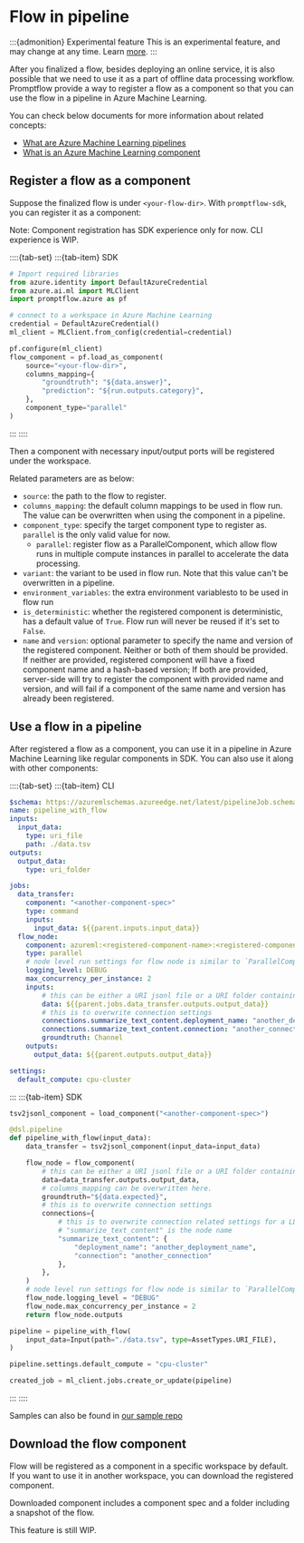 # Flow in pipeline

:::{admonition} Experimental feature
This is an experimental feature, and may change at any time. Learn [more](https://aka.ms/azuremlexperimental).
:::

After you finalized a flow, besides deploying an online service, it is also possible that we need to use it as a part of offline data processing workflow. Promptflow provide a way to register a flow as a component so that you can use the flow in a pipeline in Azure Machine Learning.

You can check below documents for more information about related concepts:
- [What are Azure Machine Learning pipelines](https://learn.microsoft.com/en-us/azure/machine-learning/concept-ml-pipelines?view=azureml-api-2)
- [What is an Azure Machine Learning component](https://learn.microsoft.com/en-us/azure/machine-learning/concept-component?view=azureml-api-2)


## Register a flow as a component

Suppose the finalized flow is under `<your-flow-dir>`. With `promptflow-sdk`, you can register it as a component:

Note: Component registration has SDK experience only for now. CLI experience is WIP.

::::{tab-set}
:::{tab-item} SDK
```python
# Import required libraries
from azure.identity import DefaultAzureCredential
from azure.ai.ml import MLClient
import promptflow.azure as pf

# connect to a workspace in Azure Machine Learning
credential = DefaultAzureCredential()
ml_client = MLClient.from_config(credential=credential)

pf.configure(ml_client)
flow_component = pf.load_as_component(
    source="<your-flow-dir>",
    columns_mapping={
        "groundtruth": "${data.answer}",
        "prediction": "${run.outputs.category}",
    },
    component_type="parallel"
)
```
:::
::::

Then a component with necessary input/output ports will be registered under the workspace.

Related parameters are as below:
- `source`: the path to the flow to register.
- `columns_mapping`: the default column mappings to be used in flow run. The value can be overwritten when using the component in a pipeline.
- `component_type`: specify the target component type to register as. `parallel` is the only valid value for now.
  - `parallel`: register flow as a ParallelComponent, which allow flow runs in multiple compute instances in parallel to accelerate the data processing.
- `variant`: the variant to be used in flow run. Note that this value can't be overwritten in a pipeline.
- `environment_variables`: the extra environment variablesto to be used in flow run
- `is_deterministic`: whether the registered component is deterministic, has a default value of `True`. Flow run will never be reused if it's set to `False`.
- `name` and `version`: optional parameter to specify the name and version of the registered component. Neither or both of them should be provided. If neither are provided, registered component will have a fixed component name and a hash-based version; If both are provided, server-side will try to register the component with provided name and version, and will fail if a component of the same name and version has already been registered.

## Use a flow in a pipeline

After registered a flow as a component, you can use it in a pipeline in Azure Machine Learning like regular components in SDK. You can also use it along with other components:

::::{tab-set}
:::{tab-item} CLI
```yaml
$schema: https://azuremlschemas.azureedge.net/latest/pipelineJob.schema.json
name: pipeline_with_flow
inputs:
  input_data:
    type: uri_file
    path: ./data.tsv
outputs:
  output_data:
    type: uri_folder

jobs:
  data_transfer:
    component: "<another-component-spec>"
    type: command
    inputs:
      input_data: ${{parent.inputs.input_data}}
  flow_node:
    component: azureml:<registered-component-name>:<registered-component-version>
    type: parallel
    # node level run settings for flow node is similar to `ParallelComponent`
    logging_level: DEBUG
    max_concurrency_per_instance: 2
    inputs:
        # this can be either a URI jsonl file or a URI folder containing multiple jsonl files
        data: ${{parent.jobs.data_transfer.outputs.output_data}}
        # this is to overwrite connection settings
        connections.summarize_text_content.deployment_name: "another_deployment_name"
        connections.summarize_text_content.connection: "another_connection"
        groundtruth: Channel
    outputs:
      output_data: ${{parent.outputs.output_data}}

settings:
  default_compute: cpu-cluster
```
:::
:::{tab-item} SDK
```python
tsv2jsonl_component = load_component("<another-component-spec>")

@dsl.pipeline
def pipeline_with_flow(input_data):
    data_transfer = tsv2jsonl_component(input_data=input_data)

    flow_node = flow_component(
        # this can be either a URI jsonl file or a URI folder containing multiple jsonl files
        data=data_transfer.outputs.output_data,
        # columns_mapping can be overwritten here.
        groundtruth="${data.expected}",
        # this is to overwrite connection settings
        connections={
            # this is to overwrite connection related settings for a LLM node
            # "summarize_text_content" is the node name
            "summarize_text_content": {
                "deployment_name": "another_deployment_name",
                "connection": "another_connection"
            },
        },
    )
    # node level run settings for flow node is similar to `ParallelComponent`
    flow_node.logging_level = "DEBUG"
    flow_node.max_concurrency_per_instance = 2
    return flow_node.outputs

pipeline = pipeline_with_flow(
    input_data=Input(path="./data.tsv", type=AssetTypes.URI_FILE),
)

pipeline.settings.default_compute = "cpu-cluster"

created_job = ml_client.jobs.create_or_update(pipeline)
```
:::
::::

Samples can also be found in [our sample repo](https://github.com/microsoft/promptflow/tree/main/examples/tutorials/flow-in-pipeline)

## Download the flow component

Flow will be registered as a component in a specific workspace by default. If you want to use it in another workspace, you can download the registered component. 

Downloaded component includes a component spec and a folder including a snapshot of the flow.

This feature is still WIP.